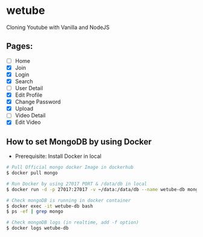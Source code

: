 # wetube

Cloning Youtube with Vanilla and NodeJS

## Pages:

- [ ] Home
- [x] Join
- [x] Login
- [x] Search
- [ ] User Detail
- [x] Edit Profile
- [x] Change Password
- [x] Upload
- [ ] Video Detail
- [x] Edit Video

## How to set MongoDB by using Docker

- Prerequisite: Install Docker in local

```bash
# Pull Official mongo docker Image in dockerhub
$ docker pull mongo

# Run Docker by using 27017 PORT & /data/db in local
$ docker run -d -p 27017:27017 -v ~/data:/data/db --name wetube-db mongo

# Check mongoDB is running in docker container
$ docker exec -it wetube-db bash
$ ps -ef | grep mongo

# Check mongoDB logs (in realtime, add -f option)
$ docker logs wetube-db
```
